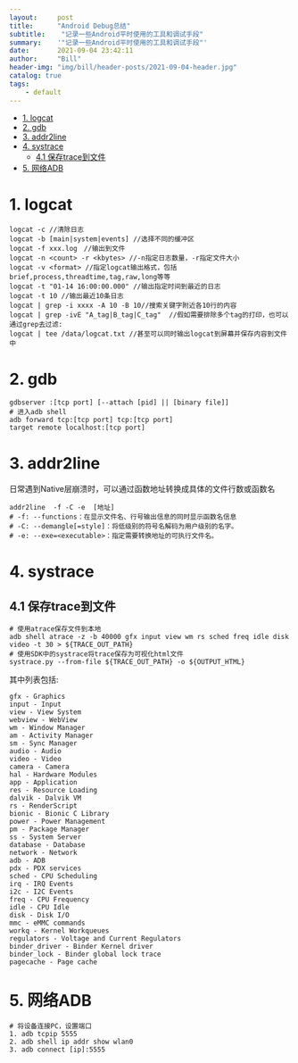 ```yaml
---
layout:     post
title:      "Android Debug总结"
subtitle:    "记录一些Android平时使用的工具和调试手段"
summary:    '"记录一些Android平时使用的工具和调试手段"'
date:       2021-09-04 23:42:11
author:     "Bill"
header-img: "img/bill/header-posts/2021-09-04-header.jpg"
catalog: true
tags:
    - default
---
```



<!-- vim-markdown-toc GFM -->

* [1. logcat](#1-logcat)
* [2. gdb](#2-gdb)
* [3. addr2line](#3-addr2line)
* [4. systrace](#4-systrace)
    * [4.1 保存trace到文件](#41-保存trace到文件)
* [5. 网络ADB](#5-网络adb)

<!-- vim-markdown-toc -->

# 1. logcat

```
logcat -c //清除日志
logcat -b [main|system|events] //选择不同的缓冲区
logcat -f xxx.log　//输出到文件
logcat -n <count> -r <kbytes> //-n指定日志数量，-r指定文件大小
logcat -v <format> //指定logcat输出格式，包括brief,process,threadtime,tag,raw,long等等
logcat -t "01-14 16:00:00.000" //输出指定时间到最近的日志
logcat -t 10 //输出最近10条日志
logcat | grep -i xxxx -A 10 -B 10//搜索关键字附近各10行的内容
logcat | grep -ivE "A_tag|B_tag|C_tag"  //假如需要排除多个tag的打印，也可以通过grep去过滤:
logcat | tee /data/logcat.txt //甚至可以同时输出logcat到屏幕并保存内容到文件中
```

# 2. gdb

```
gdbserver :[tcp port] [--attach [pid] || [binary file]]
# 进入adb shell
adb forward tcp:[tcp port] tcp:[tcp port]
target remote localhost:[tcp port]
```

# 3. addr2line

日常遇到Native层崩溃时，可以通过函数地址转换成具体的文件行数或函数名

```
addr2line  -f -C -e  [地址]
# -f: --functions：在显示文件名、行号输出信息的同时显示函数名信息
# -C: --demangle[=style]：将低级别的符号名解码为用户级别的名字。
# -e: --exe=<executable>：指定需要转换地址的可执行文件名。
```

# 4. systrace

## 4.1 保存trace到文件

```
# 使用atrace保存文件到本地
adb shell atrace -z -b 40000 gfx input view wm rs sched freq idle disk video -t 30 > ${TRACE_OUT_PATH}
# 使用SDK中的systrace将trace保存为可视化html文件
systrace.py --from-file ${TRACE_OUT_PATH} -o ${OUTPUT_HTML}
```

其中列表包括:

```
gfx - Graphics
input - Input
view - View System
webview - WebView
wm - Window Manager
am - Activity Manager
sm - Sync Manager
audio - Audio
video - Video
camera - Camera
hal - Hardware Modules
app - Application
res - Resource Loading
dalvik - Dalvik VM
rs - RenderScript
bionic - Bionic C Library
power - Power Management
pm - Package Manager
ss - System Server
database - Database
network - Network
adb - ADB
pdx - PDX services
sched - CPU Scheduling
irq - IRQ Events
i2c - I2C Events
freq - CPU Frequency
idle - CPU Idle
disk - Disk I/O
mmc - eMMC commands
workq - Kernel Workqueues
regulators - Voltage and Current Regulators
binder_driver - Binder Kernel driver
binder_lock - Binder global lock trace
pagecache - Page cache
```

# 5. 网络ADB

```
# 将设备连接PC，设置端口
1. adb tcpip 5555
2. adb shell ip addr show wlan0
3. adb connect [ip]:5555
```

